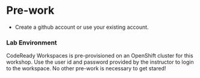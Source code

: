 # Pre-work

- Create a github account or use your existing account.

### Lab Environment

CodeReady Workspaces is pre-provisioned on an OpenShift cluster for this workshop.
Use the user id and password provided by the instructor to login to the workspace. No other pre-work is necessary to get stared!

